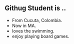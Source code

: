 ##  Githug Student is ..

- From Cucuta, Colombia.
- Now in MA.
- loves the swimming. 
- enjoy playing board games.
